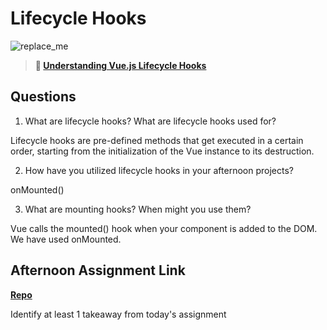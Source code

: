 # Lifecycle Hooks

![replace_me](https://codeworks.blob.core.windows.net/public/assets/img/illustrations/placeholder.svg)

> **📖 [Understanding Vue.js Lifecycle Hooks](https://codeworksacademy.com/fs-student-guide/resources/wk6/03-Vue-Lifecycle-Hooks)**

## Questions

1. What are lifecycle hooks? What are lifecycle hooks used for?

Lifecycle hooks are pre-defined methods that get executed in a certain order, starting from the initialization of the Vue instance to its destruction.

2. How have you utilized lifecycle hooks in your afternoon projects?

onMounted()

3. What are mounting hooks? When might you use them?

Vue calls the mounted() hook when your component is added to the DOM. We have used onMounted.

## Afternoon Assignment Link

**[Repo](https://github.com/zburkard/gregsListVue)**

Identify at least 1 takeaway from today's assignment
